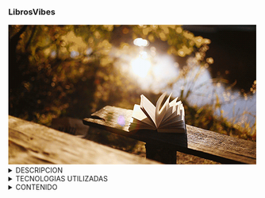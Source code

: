 ### LibrosVibes

<img src ="./assets/img/libro.gif">

<details>
<summary>DESCRIPCION</summary><br>


LibrosVibes es una página web dedicada a la promoción y recomendación de libros en diversas categorías, como Thriller, Fantasía, Romance y Novela. Nuestro objetivo es brindar a los amantes de la lectura un espacio donde puedan descubrir nuevos títulos y explorar diferentes géneros literarios.
</details>

<details>
<summary>TECNOLOGIAS UTILIZADAS</summary><br>

-HTML <br>
-CSS3 <br>
-Bootstrap <br>
-JavaScript<br>
-Git / Github <br>
</details>

<details>
<summary>CONTENIDO</summary><br>

1- Header <br>
• Navegación fija con el nombre del sitio y un buscador de categorías.

2- Carousel <br>
•Presentación visual de libros destacados mediante un carrusel.

3- Sección Principal<br>
• Lista de categorías y una selección de libros recientes en cada categoría.

4- Banner<br>
•Información sobre el subgénero de "Fantasía Oscura" con imágenes de libros destacados.

5- Sección de Suscripción<br>
• Formulario para que los usuarios se suscriban al Club de Lectura, con enlace a la plataforma de formularios.

6- Footer<br>
• Enlaces de navegación, información sobre la página y enlaces a redes sociales (Pinterest, WhatsApp, Instagram).
